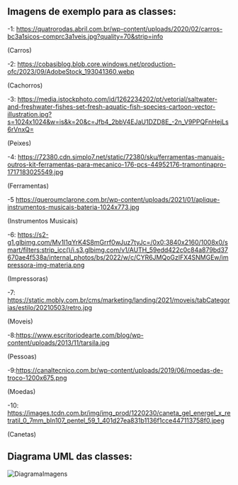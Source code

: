 
## Imagens de exemplo para as classes: 

-1: https://quatrorodas.abril.com.br/wp-content/uploads/2020/02/carros-bc3a1sicos-comprc3a1veis.jpg?quality=70&strip=info

(Carros)

-2: https://cobasiblog.blob.core.windows.net/production-ofc/2023/09/AdobeStock_193041360.webp

(Cachorros)

-3: https://media.istockphoto.com/id/1262234202/pt/vetorial/saltwater-and-freshwater-fishes-set-fresh-aquatic-fish-species-cartoon-vector-illustration.jpg?s=1024x1024&w=is&k=20&c=Jfb4_2bbV4EJaU1DZD8E_-2n_V9PPQFnHejLs6rVnxQ=

(Peixes)

-4: https://72380.cdn.simplo7.net/static/72380/sku/ferramentas-manuais-outros-kit-ferramentas-para-mecanico-176-pcs-44952176-tramontinapro-1717183025549.jpg

(Ferramentas)

-5 https://queroumclarone.com.br/wp-content/uploads/2021/01/aplique-instrumentos-musicais-bateria-1024x773.jpg

(Instrumentos Musicais)

-6: https://s2-g1.glbimg.com/Mv1I1qYrK4S8mGrrf0wJuz7tyJc=/0x0:3840x2160/1008x0/smart/filters:strip_icc()/i.s3.glbimg.com/v1/AUTH_59edd422c0c84a879bd37670ae4f538a/internal_photos/bs/2022/w/c/CYR6JMQoGzIFX4SNMGEw/impressora-img-materia.png

(Impressoras)

-7: https://static.mobly.com.br/cms/marketing/landing/2021/moveis/tabCategorias/estilo/20210503/retro.jpg

(Moveis)

-8:https://www.escritoriodearte.com/blog/wp-content/uploads/2013/11/tarsila.jpg

(Pessoas)

-9:https://canaltecnico.com.br/wp-content/uploads/2019/06/moedas-de-troco-1200x675.png

(Moedas)

-10: https://images.tcdn.com.br/img/img_prod/1220230/caneta_gel_energel_x_retratil_0_7mm_bln107_pentel_59_1_401d27ea831b1136f1cce447113758f0.jpeg

(Canetas)


## Diagrama UML das classes: 

![DiagramaImagens](https://github.com/user-attachments/assets/3806d1ee-21f4-4a18-97e0-67062ad6acf4)



